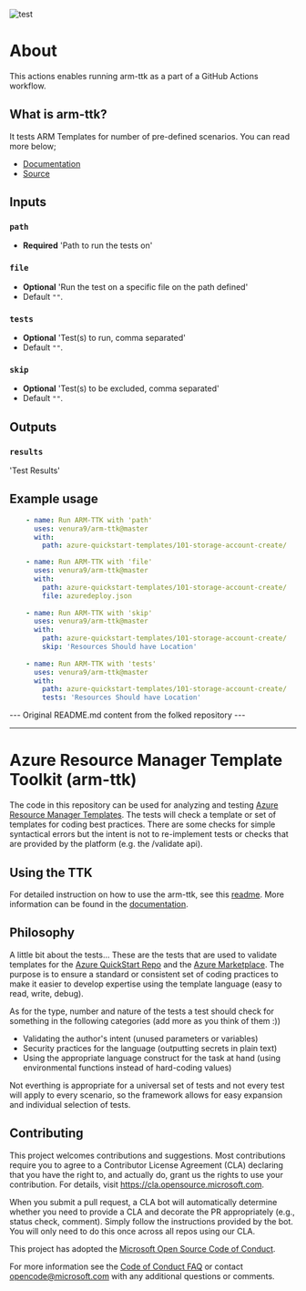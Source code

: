 ![test](https://github.com/venura9/arm-ttk/workflows/test/badge.svg)

# About

This actions enables running arm-ttk as a part of a GitHub Actions workflow. 

## What is arm-ttk?

It tests ARM Templates for number of pre-defined scenarios. You can read more below;

- [Documentation](https://docs.microsoft.com/en-us/azure/azure-resource-manager/templates/test-toolkit)
- [Source](https://aka.ms/arm-ttk)

## Inputs
  ### `path`
   - **Required** 'Path to run the tests on'  
  ### `file`
   - **Optional** 'Run the test on a specific file on the path defined' 
   - Default `""`.
  ### `tests`
   - **Optional** 'Test(s) to run, comma separated' 
   - Default `""`.
  ### `skip`
   - **Optional** 'Test(s) to be excluded, comma separated' 
   - Default `""`.

## Outputs
  ### `results`
  'Test Results'

## Example usage

```yaml
    - name: Run ARM-TTK with 'path'
      uses: venura9/arm-ttk@master
      with: 
        path: azure-quickstart-templates/101-storage-account-create/

    - name: Run ARM-TTK with 'file'
      uses: venura9/arm-ttk@master
      with: 
        path: azure-quickstart-templates/101-storage-account-create/
        file: azuredeploy.json
    
    - name: Run ARM-TTK with 'skip'
      uses: venura9/arm-ttk@master
      with: 
        path: azure-quickstart-templates/101-storage-account-create/
        skip: 'Resources Should have Location'
    
    - name: Run ARM-TTK with 'tests'
      uses: venura9/arm-ttk@master
      with: 
        path: azure-quickstart-templates/101-storage-account-create/
        tests: 'Resources Should have Location'
```


--- Original README.md content from the folked repository ---
<hr/>

# Azure Resource Manager Template Toolkit (arm-ttk)

The code in this repository can be used for analyzing and testing [Azure Resource Manager Templates](https://docs.microsoft.com/en-us/azure/templates/).  The tests will check a template or set of templates for coding best practices.  There are some checks for simple syntactical errors but the intent is not to re-implement tests or checks that are provided by the platform (e.g. the /validate api).  

## Using the TTK
For detailed instruction on how to use the arm-ttk, see this [readme](/arm-ttk/README.md).  More information can be found in the [documentation](http://docs.microsoft.com/en-us/azure/azure-resource-manager/templates/test-toolkit).

## Philosophy

A little bit about the tests...  These are the tests that are used to validate templates for the [Azure QuickStart Repo](https://github.com/Azure/azure-quickstart-templates) and the [Azure Marketplace](https://azuremarketplace.microsoft.com/en-us/marketplace/).  The purpose is to ensure a standard or consistent set of coding practices to make it easier to develop expertise using the template language (easy to read, write, debug).

As for the type, number and  nature of the tests a test should check for something in the following categories (add more as you think of them :))

- Validating the author's intent (unused parameters or variables)
- Security practices for the language (outputting secrets in plain text)
- Using the appropriate language construct for the task at hand (using environmental functions instead of hard-coding values)

Not everthing is appropriate for a universal set of tests and not every test will apply to every scenario, so the framework allows for easy expansion and individual selection of tests.

## Contributing

This project welcomes contributions and suggestions.  Most contributions require you to agree to a Contributor License Agreement (CLA) declaring that you have the right to, and actually do, grant us the rights to use your contribution. For details, visit https://cla.opensource.microsoft.com.

When you submit a pull request, a CLA bot will automatically determine whether you need to provide a CLA and decorate the PR appropriately (e.g., status check, comment). Simply follow the instructions provided by the bot. You will only need to do this once across all repos using our CLA.

This project has adopted the [Microsoft Open Source Code of Conduct](https://opensource.microsoft.com/codeofconduct/).

For more information see the [Code of Conduct FAQ](https://opensource.microsoft.com/codeofconduct/faq/) or contact [opencode@microsoft.com](mailto:opencode@microsoft.com) with any additional questions or comments.
